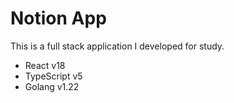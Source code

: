 # Notion App

This is a full stack application I developed for study.

- React v18
- TypeScript v5
- Golang v1.22
